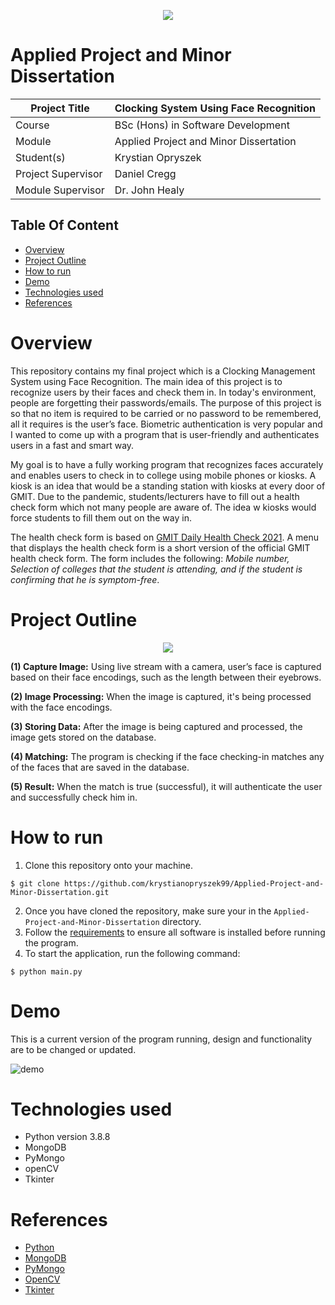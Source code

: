 <p align="center">
  <img src="https://user-images.githubusercontent.com/57759154/140659027-396b5850-35dd-408e-8a57-51adbcfd9bdc.png" />
 </p>


# Applied Project and Minor Dissertation

| Project Title | Clocking System Using Face Recognition | 
| --------------- | --------------- | 
| Course | BSc (Hons) in Software Development |
| Module | Applied Project and Minor Dissertation| 
| Student(s) | Krystian Opryszek | 
| Project Supervisor | Daniel Cregg | 
| Module Supervisor | Dr. John Healy |

## Table Of Content
- [Overview](#Overview)
- [Project Outline](#Project-Outline)
- [How to run](#How-to-run)
- [Demo](#Demo)
- [Technologies used ](#Technologies-used)
- [References](#Refrences)


# Overview
This repository contains my final project which is a Clocking Management System using Face Recognition. The main idea of this project is to recognize users by their faces and check them in. In today's environment, people are forgetting their passwords/emails. The purpose of this project is so that no item is required to be carried or no password to be remembered, all it requires is the user’s face. Biometric authentication is very popular and I wanted to come up with a program that is user-friendly and authenticates users in a fast and smart way.

My goal is to have a fully working program that recognizes faces accurately and enables users to check in to college using mobile phones or kiosks. A kiosk is an idea that would be a standing station with kiosks at every door of GMIT. Due to the pandemic, students/lecturers have to fill out a health check form which not many people are aware of. The idea w kiosks would force students to fill them out on the way in.

The health check form is based on [GMIT Daily Health Check 2021](https://forms.office.com/Pages/ResponsePage.aspx?id=rs8Gj9UihEykbT2-PJNVjXOa1-is_qFErTzGrrpb_BBUMEVaUkpGME1CS0ZNRUQzOUVLVktMNTM5MCQlQCN0PWcu). A menu that displays the health check form is a short version of the official GMIT health check form. The form includes the following: *Mobile number, Selection of colleges that the student is attending, and if the student is confirming that he is symptom-free*.

# Project Outline

<p align="center">
  <img src="https://user-images.githubusercontent.com/57759154/149411479-d1b50316-87af-4a43-b857-93811b22b23a.png" />
</p>

**(1) Capture Image:** Using live stream with a camera, user’s face is captured based on their face encodings, such as the length between their eyebrows. 

**(2) Image Processing:** When the image is captured, it's being processed with the face encodings. 

**(3) Storing Data:** After the image is being captured and processed, the image gets stored on the database.

**(4) Matching:** The program is checking if the face checking-in matches any of the faces that are saved in the database.

**(5) Result:** When the match is true (successful), it will authenticate the user and successfully check him in.

# How to run 
1. Clone this repository onto your machine.
```
$ git clone https://github.com/krystianopryszek99/Applied-Project-and-Minor-Dissertation.git
```
2. Once you have cloned the repository, make sure your in the `Applied-Project-and-Minor-Dissertation` directory.
3. Follow the [requirements](requirements.md) to ensure all software is installed before running the program.
4. To start the application, run the following command:
```
$ python main.py
```

# Demo

This is a current version of the program running, design and functionality are to be changed or updated.   

![demo](https://user-images.githubusercontent.com/57759154/149583812-2d97607e-8048-4c9e-9e17-10ac95042dc8.gif)

# Technologies used 
- Python version 3.8.8
- MongoDB
- PyMongo
- openCV
- Tkinter

# References
- [Python](https://www.python.org/)
- [MongoDB](https://account.mongodb.com/account/login?signedOut=true)
- [PyMongo](https://docs.mongodb.com/drivers/pymongo/)
- [OpenCV](https://opencv.org/)
- [Tkinter](https://docs.python.org/3/library/tkinter.html)
